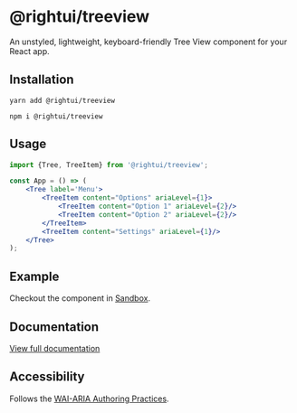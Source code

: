 # @rightui/treeview

An unstyled, lightweight, keyboard-friendly Tree View component for your React app.

## Installation

`yarn add @rightui/treeview`

`npm i @rightui/treeview`

## Usage

```jsx 
import {Tree, TreeItem} from '@rightui/treeview';

const App = () => (
    <Tree label='Menu'>
        <TreeItem content="Options" ariaLevel={1}>
            <TreeItem content="Option 1" ariaLevel={2}/>
            <TreeItem content="Option 2" ariaLevel={2}/>
        </TreeItem>
        <TreeItem content="Settings" ariaLevel={1}/>
    </Tree>
);
```

## Example

Checkout the component in [Sandbox](https://codesandbox.io/s/silly-panka-hdqyr8?file=/src/App.js).

## Documentation

[View full documentation](https://rightui-core-storybook.vercel.app/?path=/docs/tree-view--with-visible-label)

## Accessibility

Follows the [WAI-ARIA Authoring Practices](https://www.w3.org/WAI/ARIA/apg/patterns/treeview/).



